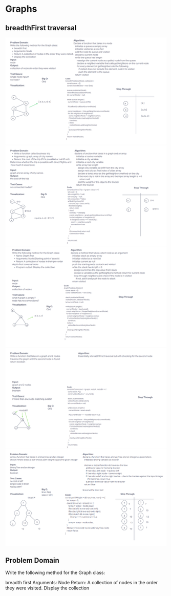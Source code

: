 # Graphs

## breadthFirst traversal

![whiteboard](../assets/challenge36.png)
![whiteboard](../assets/challenge37.png)
![whiteboard](../assets/challenge38.png)
![whiteboard](../assets/challenge39.png)
![whiteboard](../assets/finalWB.png)

## Problem Domain

Write the following method for the Graph class:

breadth first
Arguments: Node
Return: A collection of nodes in the order they were visited.
Display the collection
